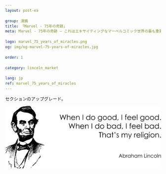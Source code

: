 ```yaml
---
layout: post-ea

group: 漫画
title: 「Marvel - 75年の奇跡」
meta: Marvel - 75年の奇跡 – これはエキサイティングなマーベルコミック世界の最も重要なシーンの巨大なコレクションです。

logo: marvel_75_years_of_miracles.png
og: img/og-marvel-75-years-of-miracles.jpg

order: 1

category: lincoln_market

lang: jp
ref: marvel_75_years_of_miracles
---
```


セクションのアップグレード。  

<a data-fancybox="gallery" href="/img/programming/Lincoln.png"><img src="/img/programming/Lincoln.png" alt=""></a>
